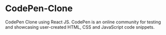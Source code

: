 # CodePen-Clone
CodePen Clone using React JS. CodePen is an online community for testing and showcasing user-created HTML, CSS and JavaScript code snippets.
